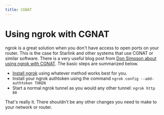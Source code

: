 ```yaml
---
title: CGNAT
---
```


# Using ngrok with CGNAT

ngrok is a great solution when you don't have access to open ports on your router. This is the case for Starlink and other systems that use CGNAT or similar software. There is a very useful blog post from [Don Simpson about using ngrok with CGNAT](https://www.donaldsimpson.co.uk/207/0/30/using-ngrok-to-work-around-carrier-grade-nat-cgnat/). The basic steps are summarized below.

- [Install ngrok](https://download.ngrok.com) using whatever method works best for you.
- Install your ngrok authtoken using the command `ngrok config --add-authtoken TOKEN`
- Start a normal ngrok tunnel as you would any other tunnel: `ngrok http 80`

That's really it. There shouldn't be any other changes you need to make to your network or router.
